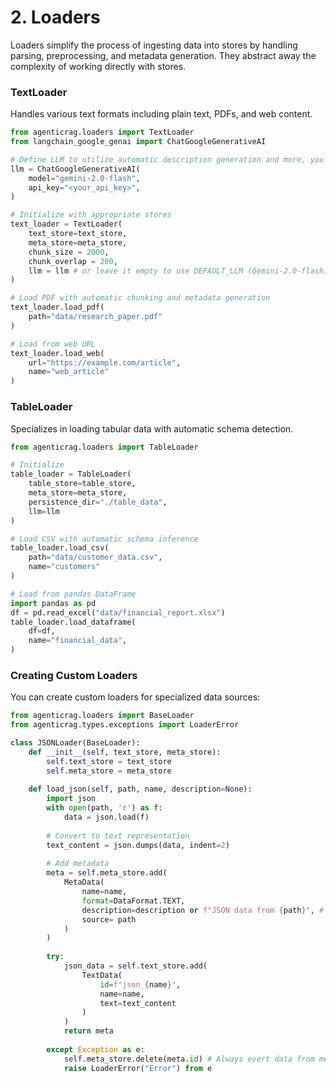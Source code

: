 # 2. Loaders

Loaders simplify the process of ingesting data into stores by handling parsing, preprocessing, and metadata generation. They abstract away the complexity of working directly with stores.

### TextLoader

Handles various text formats including plain text, PDFs, and web content.

```python
from agenticrag.loaders import TextLoader
from langchain_google_genai import ChatGoogleGenerativeAI

# Define LLM to utilize automatic description generation and more, you can use any ChatModel from langchain
llm = ChatGoogleGenerativeAI(
    model="gemini-2.0-flash",
    api_key="<your_api_key>",
)

# Initialize with appropriate stores
text_loader = TextLoader(
    text_store=text_store,  
    meta_store=meta_store,
    chunk_size = 2000,
    chunk_overlap = 200,
    llm = llm # or leave it empty to use DEFAULT_LLM (Gemini-2.0-flash), we can use llm 
)

# Load PDF with automatic chunking and metadata generation
text_loader.load_pdf(
    path="data/research_paper.pdf"
)

# Load from web URL
text_loader.load_web(
    url="https://example.com/article",
    name="web_article"
)
```

### TableLoader

Specializes in loading tabular data with automatic schema detection.

```python
from agenticrag.loaders import TableLoader

# Initialize
table_loader = TableLoader(
    table_store=table_store,
    meta_store=meta_store,
    persistence_dir="./table_data",
    llm=llm
)

# Load CSV with automatic schema inference
table_loader.load_csv(
    path="data/customer_data.csv",
    name="customers"
)

# Load from pandas DataFrame
import pandas as pd
df = pd.read_excel("data/financial_report.xlsx")
table_loader.load_dataframe(
    df=df,
    name="financial_data",
)
```

### Creating Custom Loaders

You can create custom loaders for specialized data sources:

```python
from agenticrag.loaders import BaseLoader
from agenticrag.types.exceptions import LoaderError

class JSONLoader(BaseLoader):
    def __init__(self, text_store, meta_store):
        self.text_store = text_store
        self.meta_store = meta_store
        
    def load_json(self, path, name, description=None):
        import json
        with open(path, 'r') as f:
            data = json.load(f)
        
        # Convert to text representation
        text_content = json.dumps(data, indent=2)
        
        # Add metadata
        meta = self.meta_store.add(
            MetaData(
                name=name,
                format=DataFormat.TEXT,
                description=description or f"JSON data from {path}", # or use LLM to generate one
                source= path
            )
        )
        
        try:
            json_data = self.text_store.add(
                TextData(
                    id=f"json_{name}",
                    name=name,
                    text=text_content
                )
            )
            return meta
            
        except Exception as e:
            self.meta_store.delete(meta.id) # Always evert data from meta store if error occurred while adding in main store.
            raise LoaderError("Error") from e

```
